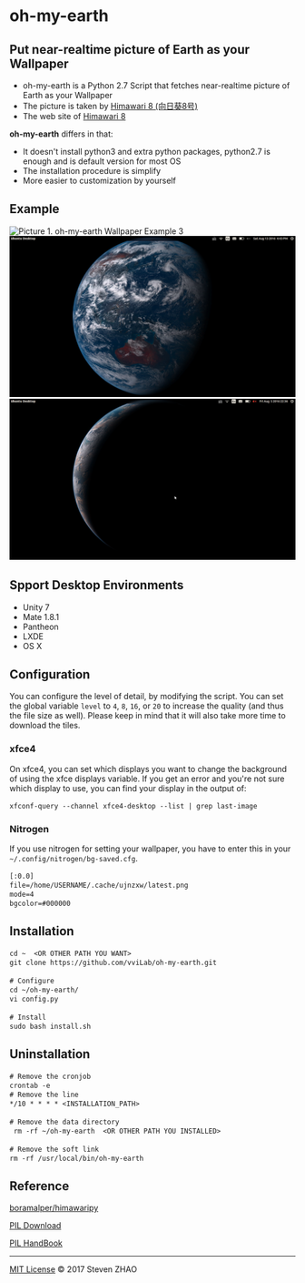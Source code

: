 # oh-my-earth

Put near-realtime picture of Earth as your Wallpaper
----------------------------------------------------

- oh-my-earth is a Python 2.7 Script that fetches near-realtime picture of Earth as your Wallpaper
- The picture is taken by [Himawari 8 (向日葵8号)](https://en.wikipedia.org/wiki/Himawari_8)
- The web site of [Himawari 8](http://himawari8.nict.go.jp/)

**oh-my-earth** differs in that:

* It doesn't install python3 and extra python packages, python2.7 is enough and is default version for most OS
* The installation procedure is simplify
* More easier to customization by yourself

## Example

![Picture 1. oh-my-earth Wallpaper Example 3](https://github.com/ujnzxw/picture/blob/master/oh-my-earth-example-3.png)
![Picture 4. oh-my-earth Wallpaper Example 4](https://github.com/ujnzxw/picture/blob/master/oh-my-earth-example-4.png)
![Picture 2. oh-my-earth Wallpaper Example 2](https://github.com/ujnzxw/picture/blob/master/oh-my-earth-example-2.png)

## Spport Desktop Environments 
* Unity 7
* Mate 1.8.1
* Pantheon
* LXDE
* OS X

## Configuration

You can configure the level of detail, by modifying the script. You can set the global variable `level` to `4`, `8`, `16`, or `20` to increase the quality (and thus the file size as well). Please keep in mind that it will also take more time to download the tiles.


### xfce4

On xfce4, you can set which displays you want to change the background of using the xfce displays variable. If you get an error and you're not sure which display to use, you can find your display in the output of:

    xfconf-query --channel xfce4-desktop --list | grep last-image

### Nitrogen

  If you use nitrogen for setting your wallpaper, you have to enter this in your `~/.config/nitrogen/bg-saved.cfg`.

    [:0.0]
    file=/home/USERNAME/.cache/ujnzxw/latest.png
    mode=4
    bgcolor=#000000

## Installation

```shell
cd ~  <OR OTHER PATH YOU WANT>
git clone https://github.com/vviLab/oh-my-earth.git

# Configure
cd ~/oh-my-earth/
vi config.py

# Install
sudo bash install.sh
```

## Uninstallation

```shell
# Remove the cronjob
crontab -e
# Remove the line
*/10 * * * * <INSTALLATION_PATH>

# Remove the data directory
 rm -rf ~/oh-my-earth  <OR OTHER PATH YOU INSTALLED>

# Remove the soft link
rm -rf /usr/local/bin/oh-my-earth
```

## Reference

[boramalper/himawaripy](https://github.com/boramalper/himawaripy)

[PIL Download](http://www.pythonware.com/products/pil/index.htm)

[PIL HandBook](http://effbot.org/imagingbook/)

---
[MIT License](LICENSE.md) © 2017 Steven ZHAO
